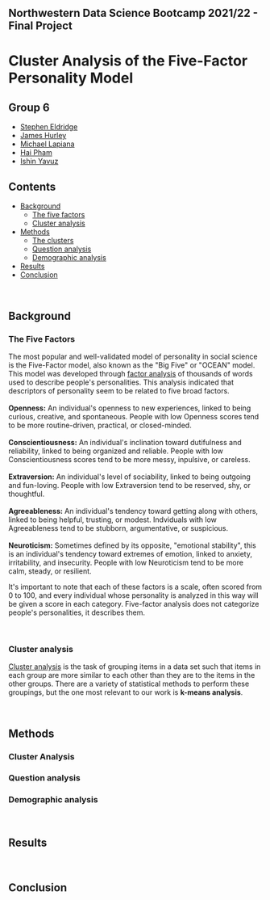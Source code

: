 
## Northwestern Data Science Bootcamp 2021/22 - Final Project

# Cluster Analysis of the Five-Factor Personality Model

## Group 6

* [Stephen Eldridge](https://github.com/eldridgesje)
* [James Hurley](https://github.com/jhurley684)
* [Michael Lapiana](https://github.com/mlapiana)
* [Hai Pham](https://github.com/haipham110102)
* [Ishin Yavuz](https://github.com/alisishinyavuz)

## Contents

* [Background](#background)
    * [The five factors](#factors)
    * [Cluster analysis](#cluster)
* [Methods](#methods)
    * [The clusters](#clusters)
    * [Question analysis](#question)
    * [Demographic analysis](#demographics)
* [Results](#results)
* [Conclusion](#conclusion)

<br>

## <a name="background"></a>Background

### <a name="factors"></a>**The Five Factors**

The most popular and well-validated model of personality in social science is the Five-Factor model, also known as the "Big Five" or "OCEAN" model. This model was developed through [factor analysis](https://www.statisticssolutions.com/free-resources/directory-of-statistical-analyses/factor-analysis/) of thousands of words used to describe people's personalities. This analysis indicated that descriptors of personality seem to be related to five broad factors.  
<br>
**Openness:** An individual's openness to new experiences, linked to being curious, creative, and spontaneous. People with low Openness scores tend to be more routine-driven, practical, or closed-minded.   
<br>
**Conscientiousness:** An individual's inclination toward dutifulness and reliability, linked to being organized and reliable. People with low Conscientiousness scores tend to be more messy, inpulsive, or careless.    
<br>
**Extraversion:** An individual's level of sociability, linked to being outgoing and fun-loving. People with low Extraversion tend to be reserved, shy, or thoughtful.  
<br>
**Agreeableness:** An individual's tendency toward getting along with others, linked to being helpful, trusting, or modest. Indviduals with low Agreeableness tend to be stubborn, argumentative, or suspicious.   
<br>
**Neuroticism:**  Sometimes defined by its opposite, "emotional stability", this is an individual's tendency toward extremes of emotion, linked to anxiety, irritability, and insecurity. People with low Neuroticism tend to be more calm, steady, or resilient.  

It's important to note that each of these factors is a scale, often scored from 0 to 100, and every individual whose personality is analyzed in this way will be given a score in each category. Five-factor analysis does not categorize people's personalities, it describes them.

<br>

### <a name="cluster"></a>**Cluster analysis**

[Cluster analysis](https://www.qualtrics.com/experience-management/research/cluster-analysis/) is the task of grouping items in a data set such that items in each group are more similar to each other than they are to the items in the other groups. There are a variety of statistical methods to perform these groupings, but the one most relevant to our work is **k-means analysis**.



<br>

## <a name="background"></a>Methods


### <a name="clusters"></a>**Cluster Analysis**

### <a name="question"></a>**Question analysis**

### <a name="demographics"></a>**Demographic analysis**




<br>

## <a name="results"></a>Results




<br>

## <a name="conclusions"></a>Conclusion
